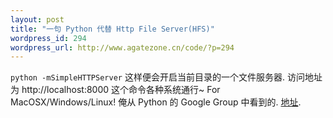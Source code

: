 ```yaml
--- 
layout: post
title: "一句 Python 代替 Http File Server(HFS)"
wordpress_id: 294
wordpress_url: http://www.agatezone.cn/code/?p=294
---
```

<code>python -mSimpleHTTPServer</code>
这样便会开启当前目录的一个文件服务器. 访问地址为 http://localhost:8000
这个命令各种系统通行~ For MacOSX/Windows/Linux!
俺从 Python 的 Google Group 中看到的. <a href="https://groups.google.com/group/python-cn/msg/84875dbad981993f?pli=1">地址</a>.
